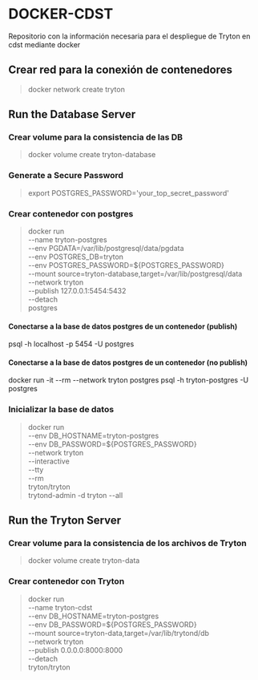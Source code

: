 # DOCKER-CDST
Repositorio con la información necesaria para el despliegue de Tryton en cdst mediante docker

## Crear red para la conexión de contenedores
> docker network create tryton


## Run the Database Server

### Crear volume para la consistencia de las DB
> docker volume create tryton-database

### Generate a Secure Password
> export POSTGRES_PASSWORD='your_top_secret_password'

### Crear contenedor con postgres
> docker run \
>     --name tryton-postgres \
>     --env PGDATA=/var/lib/postgresql/data/pgdata \
>     --env POSTGRES_DB=tryton \
>     --env POSTGRES_PASSWORD=${POSTGRES_PASSWORD} \
>     --mount source=tryton-database,target=/var/lib/postgresql/data \
>     --network tryton \
>     --publish 127.0.0.1:5454:5432 \
>     --detach \
>     postgres

#### Conectarse a la base de datos postgres de un contenedor (publish)
psql -h localhost -p 5454 -U postgres

#### Conectarse a la base de datos postgres de un contenedor (no publish)
docker run -it --rm --network tryton postgres psql -h tryton-postgres -U postgres

### Inicializar la base de datos
> docker run \
>     --env DB_HOSTNAME=tryton-postgres \
>     --env DB_PASSWORD=${POSTGRES_PASSWORD} \
>     --network tryton \
>     --interactive \
>     --tty \
>     --rm \
>     tryton/tryton \
>     trytond-admin -d tryton --all


## Run the Tryton Server

### Crear volume para la consistencia de los archivos de Tryton
> docker volume create tryton-data

### Crear contenedor con Tryton
> docker run \
>     --name tryton-cdst \
>     --env DB_HOSTNAME=tryton-postgres \
>     --env DB_PASSWORD=${POSTGRES_PASSWORD} \
>     --mount source=tryton-data,target=/var/lib/trytond/db \
>     --network tryton \
>     --publish 0.0.0.0:8000:8000 \
>     --detach \
>     tryton/tryton
